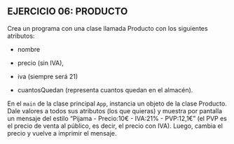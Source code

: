## EJERCICIO 06: PRODUCTO

 
Crea un programa con una clase llamada Producto con los siguientes atributos: 

- nombre

- precio (sin IVA), 

- iva (siempre será 21) 

- cuantosQuedan (representa cuantos quedan en el almacén).

En el `main` de la clase principal `App`, instancia un objeto de la clase Producto. Dale valores a todos sus atributos (los que quieras) y muestra por pantalla un mensaje del estilo “Pijama - Precio:10€ - IVA:21% - PVP:12,1€” (el PVP es el precio de venta al público, es decir, el precio con IVA). Luego, cambia el precio y vuelve a imprimir el mensaje.
